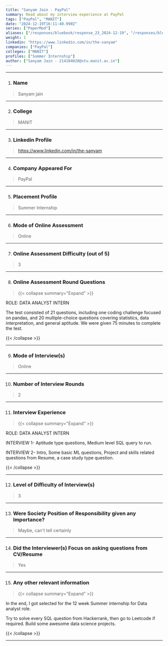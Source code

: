 ```yaml
---
title: "Sanyam Jain - PayPal"
summary: Read about my interview experience at PayPal
tags: ["PayPal", "MANIT"]
date: "2024-12-19T16:11:40.990Z"
series: ["PaperMod"]
aliases: ["/responses/bluebook/response_23_2024-12-19", "/responses/bluebook/sanyam-jain-paypal"]
weight: 1
linkedin: "https://www.linkedin.com/in/the-sanyam"
companies: ["PayPal"]
colleges: ["MANIT"]
profiles: ["Summer Internship"]
author: ["Sanyam Jain - 214104020@stu.manit.ac.in"]
---
```

---
1. ### Name

> Sanyam jain

---

2. ### College

> MANIT

---

3. ### Linkedin Profile

> https://www.linkedin.com/in/the-sanyam

---

4. ### Company Appeared For

> PayPal

---

5. ### Placement Profile

> Summer Internship

---

6. ### Mode of Online Assessment

> Online

---

7. ### Online Assessment Difficulty (out of 5)

> 3

---

8. ### Online Assessment Round Questions

> {{< collapse summary="Expand" >}}

ROLE: DATA ANALYST INTERN

The test consisted of 21 questions, including one coding challenge focused on pandas, and 20 multiple-choice questions covering statistics, data interpretation, and general aptitude. We were given 75 minutes to complete the test.

{{< /collapse >}}

---

9. ### Mode of Interview(s)

> Online

---

10. ### Number of Interview Rounds

> 2

---

11. ### Interview Experience

> {{< collapse summary="Expand" >}}

ROLE: DATA ANALYST INTERN

INTERVIEW 1- Aptitude type questions, Medium level SQL query to run.

INTERVIEW 2- Intro, Some basic ML questions, Project and skills related questions from Resume, a case study type question.

{{< /collapse >}}

---

12. ### Level of Difficulty of Interview(s)

> 3

---

13. ### Were Society Position of Responsibility given any Importance?

> Maybe, can't tell certainly

---

14. ### Did the Interviewer(s) Focus on asking questions from CV/Resume

> Yes

---

15. ### Any other relevant information

> {{< collapse summary="Expand" >}}

In the end, I got selected for the 12 week Summer internship for Data analyst role. 

Try to solve every SQL question from Hackerrank, then go to Leetcode if required. Build some awesome data science projects.

{{< /collapse >}}

---

